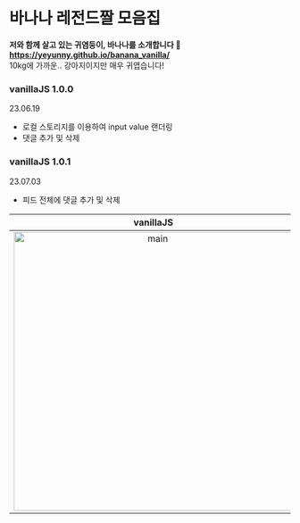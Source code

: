 # 바나나 레전드짤 모음집

**저와 함께 살고 있는 귀염둥이, 바나나를 소개합니다 🤭**<br>
**https://yeyunny.github.io/banana_vanilla/**
<br>
10kg에 가까운.. 강아지이지만 매우 귀엽습니다!
<br>

### vanillaJS 1.0.0
23.06.19
- 로컬 스토리지를 이용하여 input value 랜더링
- 댓글 추가 및 삭제

### vanillaJS 1.0.1
23.07.03
- 피드 전체에 댓글 추가 및 삭제
  
|                                                                 vanillaJS                                                                 |
| :---------------------------------------------------------------------------------------------------------------------------------------: |
| <img src="https://github.com/yeyunny/banana/assets/110670796/7d46c700-33fd-4a09-b956-5582b704f8eb" alt="main" width="500"/>               |
